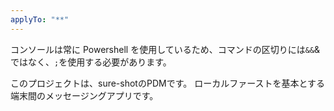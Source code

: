 ```yaml
---
applyTo: "**"
---
```


コンソールは常に Powershell を使用しているため、コマンドの区切りには`&&`&ではなく、`;`を使用する必要があります。

このプロジェクトは、sure-shotのPDMです。
ローカルファーストを基本とする端末間のメッセージングアプリです。